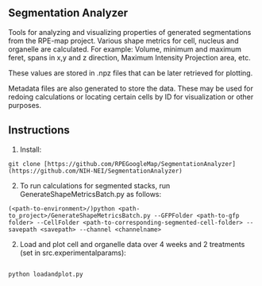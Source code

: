 ## Segmentation Analyzer

Tools for analyzing and visualizing properties of generated segmentations from the RPE-map project. Various shape
metrics for cell, nucleus and organelle are calculated. For example: Volume, minimum and maximum feret, spans in x,y and
z direction, Maximum Intensity Projection area, etc.

These values are stored in .npz files that can be later retrieved for plotting.

Metadata files are also generated to store the data. These may be used for redoing calculations or locating certain
cells by ID for visualization or other purposes.

## Instructions

1. Install:

```
git clone [https://github.com/RPEGoogleMap/SegmentationAnalyzer](https://github.com/NIH-NEI/SegmentationAnalyzer)
```

2. To run calculations for segmented stacks, run GenerateShapeMetricsBatch.py as follows:

```
(<path-to-environment>/)python <path-to_project>/GenerateShapeMetricsBatch.py --GFPFolder <path-to-gfp folder> --CellFolder <path-to-corresponding-segmented-cell-folder> --savepath <savepath> --channel <channelname>
```

2. Load and plot cell and organelle data over 4 weeks and 2 treatments (set in src.experimentalparams):

```

python loadandplot.py
```
